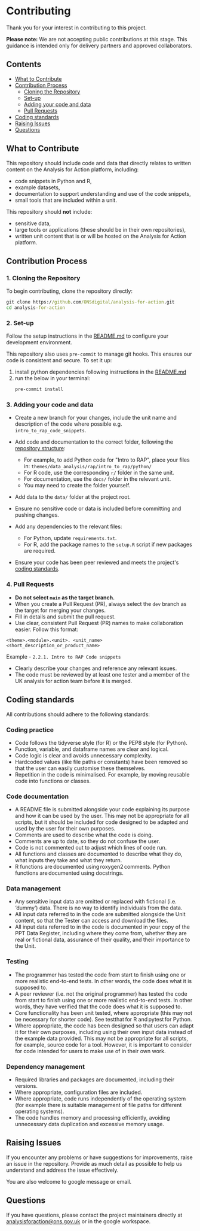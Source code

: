 # Contributing
Thank you for your interest in contributing to this project.

**Please note:** We are not accepting public contributions at this stage. This guidance is intended only for delivery partners and approved collaborators.

## Contents
- [What to Contribute](#what-to-contribute)
- [Contribution Process](#contribution-process)
  - [Cloning the Repository](#1-cloning-the-repository)
  - [Set-up](#2-set-up)
  - [Adding your code and data](#3-adding-your-code-and-data)
  - [Pull Requests](#4-pull-requests)
- [Coding standards](#coding-standards)
- [Raising Issues](#raising-issues)
- [Questions](#questions)

## What to Contribute
This repository should include code and data that directly relates to written content on the Analysis for Action platform, including:
- code snippets in Python and R,
- example datasets,
- documentation to support understanding and use of the code snippets,
- small tools that are included within a unit.

This repository should **not** include:
- sensitive data,
- large tools or applications (these should be in their own repositories),
- written unit content that is or will be hosted on the Analysis for Action platform.

## Contribution Process

### 1. **Cloning the Repository**
To begin contributing, clone the repository directly:

```cmd
git clone https://github.com/ONSdigital/analysis-for-action.git
cd analysis-for-action
```

### 2. **Set-up**
Follow the setup instructions in the [README.md](README.md) to configure your development environment.

This repository also uses `pre-commit` to manage git hooks. This ensures our code is consistent and secure. To set it up:
1. install python dependencies following instructions in the [README.md](README.md)
2. run the below in your terminal:
   ```sh
   pre-commit install
   ```

### 3. **Adding your code and data**

- Create a new branch for your changes, include the unit name and description of the code where possible e.g. `intro_to_rap_code_snippets`.

- Add code and documentation to the correct folder, following the [repository structure](README.md#repository-structure):
  - For example, to add Python code for "Intro to RAP", place your files in:
    `themes/data_analysis/rap/intro_to_rap/python/`
  - For R code, use the corresponding `r/` folder in the same unit.
  - For documentation, use the `docs/` folder in the relevant unit.
  - You may need to create the folder yourself.

- Add data to the `data/` folder at the project root.

- Ensure no sensitive code or data is included before committing and pushing changes.

- Add any dependencies to the relevant files:
  - For Python, update `requirements.txt`.
  - For R, add the package names to the `setup.R` script if new packages are required.

- Ensure your code has been peer reviewed and meets the project's [coding standards](#coding-standards).

### 4. **Pull Requests**

- **Do not select `main` as the target branch.**
- When you create a Pull Request (PR), always select the `dev` branch as the target for merging your changes.
- Fill in details and submit the pull request.
- Use clear, consistent Pull Request (PR) names to make collaboration easier. Follow this format:

```
<theme>.<module>.<unit>. <unit_name> <short_description_or_product_name>
```
Example - `2.2.1. Intro to RAP Code snippets`
- Clearly describe your changes and reference any relevant issues.
- The code must be reviewed by at least one tester and a member of the UK analysis for action team before it is merged.

## Coding standards
All contributions should adhere to the following standards:

### Coding practice
- Code follows the tidyverse style (for R) or the PEP8 style (for Python).
- Function, variable, and dataframe names are clear and logical.
- Code logic is clear and avoids unnecessary complexity.
- Hardcoded values (like file paths or constants) have been removed so that the user can easily customise these themselves.
- Repetition in the code is minimalised. For example, by moving reusable code into functions or classes.

### Code documentation

- A README file is submitted alongside your code explaining its purpose and how it can be used by the user. This may not be appropriate for all scripts, but it should be included for code designed to be adapted and used by the user for their own purposes.
- Comments are used to describe what the code is doing.
- Comments are up to date, so they do not confuse the user.
- Code is not commented out to adjust which lines of code run.
- All functions and classes are documented to describe what they do, what inputs they take and what they return.
- R functions are documented using roxygen2 comments. Python functions are documented using docstrings.

### Data management

- Any sensitive input data are omitted or replaced with fictional (i.e. ‘dummy’) data. There is no way to identify individuals from the data.
- All input data referred to in the code are submitted alongside the Unit content, so that the Tester can access and download the files.
- All input data referred to in the code is documented in your copy of the PPT Data Register, including where they come from, whether they are real or fictional data, assurance of their quality, and their importance to the Unit.

### Testing

- The programmer has tested the code from start to finish using one or more realistic end-to-end tests. In other words, the code does what it is supposed to.
- A peer reviewer (i.e. not the original programmer) has tested the code from start to finish using one or more realistic end-to-end tests. In other words, they have verified that the code does what it is supposed to.
- Core functionality has been unit tested, where appropriate (this may not be necessary for shorter code). See testthat for R and pytest for Python.
- Where appropriate, the code has been designed so that users can adapt it for their own purposes, including using their own input data instead of the example data provided. This may not be appropriate for all scripts, for example, source code for a tool. However, it is important to consider for code intended for users to make use of in their own work.

### Dependency management

- Required libraries and packages are documented, including their versions.
- Where appropriate, configuration files are included.
- Where appropriate, code runs independently of the operating system (for example there is suitable management of file paths for different operating systems).
- The code handles memory and processing efficiently, avoiding unnecessary data duplication and excessive memory usage.

## Raising Issues
If you encounter any problems or have suggestions for improvements, raise an issue in the repository. Provide as much detail as possible to help us understand and address the issue effectively.

You are also welcome to google message or email.

## Questions
If you have questions, please contact the project maintainers directly at [analysisforaction@ons.gov.uk](analysisforaction@ons.gov.uk) or in the google workspace.

